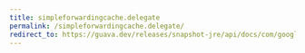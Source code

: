 ```yaml
---
title: simpleforwardingcache.delegate
permalink: /simpleforwardingcache.delegate/
redirect_to: https://guava.dev/releases/snapshot-jre/api/docs/com/google/common/cache/ForwardingCache.SimpleForwardingCache.html#delegate--
---
```


